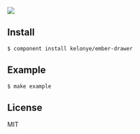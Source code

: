 ![](https://dl.dropbox.com/u/30162278/ember-drawer.png)

Install
---

    $ component install kelonye/ember-drawer

Example
---

    $ make example

License
---

MIT